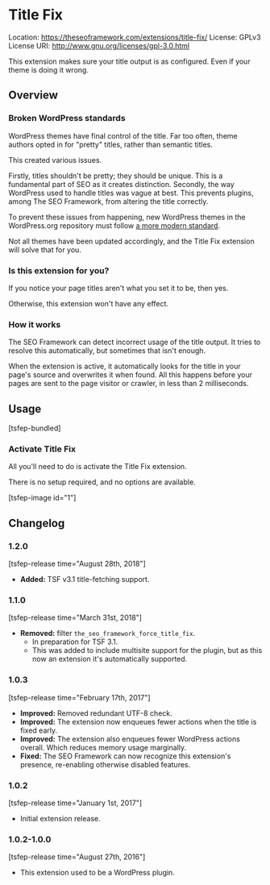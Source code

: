 # Title Fix
Location: https://theseoframework.com/extensions/title-fix/
License: GPLv3
License URI: http://www.gnu.org/licenses/gpl-3.0.html

This extension makes sure your title output is as configured. Even if your theme is doing it wrong.

## Overview

### Broken WordPress standards

WordPress themes have final control of the title. Far too often, theme authors opted in for "pretty" titles, rather than semantic titles.

This created various issues.

Firstly, titles shouldn't be pretty; they should be unique. This is a fundamental part of SEO as it creates distinction.
Secondly, the way WordPress used to handle titles was vague at best. This prevents plugins, among The SEO Framework, from altering the title correctly.

To prevent these issues from happening, new WordPress themes in the WordPress.org repository must follow [a more modern standard](https://make.wordpress.org/core/2014/10/29/title-tags-in-4-1/).

Not all themes have been updated accordingly, and the Title Fix extension will solve that for you.

### Is this extension for you?

If you notice your page titles aren't what you set it to be, then yes.

Otherwise, this extension won't have any effect.

### How it works

The SEO Framework can detect incorrect usage of the title output. It tries to resolve this automatically, but sometimes that isn't enough.

When the extension is active, it automatically looks for the title in your page's source and overwrites it when found.
All this happens before your pages are sent to the page visitor or crawler, in less than 2 milliseconds.

## Usage

[tsfep-bundled]

### Activate Title Fix

All you'll need to do is activate the Title Fix extension.

There is no setup required, and no options are available.

[tsfep-image id="1"]

## Changelog

### 1.2.0

[tsfep-release time="August 28th, 2018"]

* **Added:** TSF v3.1 title-fetching support.

### 1.1.0

[tsfep-release time="March 31st, 2018"]

* **Removed:** filter `the_seo_framework_force_title_fix`.
	* In preparation for TSF 3.1.
	* This was added to include multisite support for the plugin, but as this now an extension it's automatically supported.

### 1.0.3

[tsfep-release time="February 17th, 2017"]

* **Improved:** Removed redundant UTF-8 check.
* **Improved:** The extension now enqueues fewer actions when the title is fixed early.
* **Improved:** The extension also enqueues fewer WordPress actions overall. Which reduces memory usage marginally.
* **Fixed:** The SEO Framework can now recognize this extension's presence, re-enabling otherwise disabled features.

### 1.0.2

[tsfep-release time="January 1st, 2017"]

* Initial extension release.

### 1.0.2-1.0.0

[tsfep-release time="August 27th, 2016"]

* This extension used to be a WordPress plugin.
